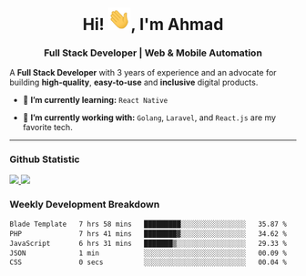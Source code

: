 <h1 align="center">Hi! <img src="https://raw.githubusercontent.com/ABSphreak/ABSphreak/master/gifs/Hi.gif" width="40px" />, I'm Ahmad</h1>


<h3 align="center">Full Stack Developer | Web & Mobile Automation </h3>

A **Full Stack Developer** with 3 years of experience and an advocate for building **high-quality**, **easy-to-use** and **inclusive** digital products.
- 🔭 **I’m currently learning:** `React Native`  

- 🔨 **I’m currently working with:** `Golang`, `Laravel`, and `React.js` are my favorite tech.



---
  
### Github Statistic
<p align="left">
<a href="https://github.com/ahmadlaiq97">
  <img height="180em" src="https://github-readme-stats-eight-theta.vercel.app/api?username=ahmadlaiq&show_icons=true&theme=algolia&include_all_commits=true&count_private=true"/>
  <img height="180em" src="https://github-readme-stats-eight-theta.vercel.app/api/top-langs/?username=ahmadlaiq&layout=compact&langs_count=8&theme=algolia"/>
</a>
</p>


### Weekly Development Breakdown
<!--START_SECTION:waka-->

```txt
Blade Template   7 hrs 58 mins   █████████░░░░░░░░░░░░░░░░   35.87 %
PHP              7 hrs 41 mins   ████████▓░░░░░░░░░░░░░░░░   34.62 %
JavaScript       6 hrs 31 mins   ███████▒░░░░░░░░░░░░░░░░░   29.33 %
JSON             1 min           ░░░░░░░░░░░░░░░░░░░░░░░░░   00.09 %
CSS              0 secs          ░░░░░░░░░░░░░░░░░░░░░░░░░   00.04 %
```

<!--END_SECTION:waka-->
